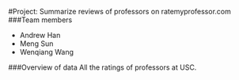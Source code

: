#Project: Summarize reviews of professors on ratemyprofessor.com
###Team members
* Andrew Han
* Meng Sun
* Wenqiang Wang

###Overview of data
All the ratings of professors at USC.